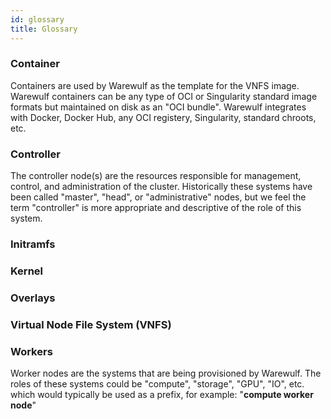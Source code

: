 ```yaml
---
id: glossary
title: Glossary
---
```


### Container

Containers are used by Warewulf as the template for the VNFS image. Warewulf containers can be any type of OCI or Singularity standard image formats but maintained on disk as an "OCI bundle". Warewulf integrates with Docker, Docker Hub, any OCI registery, Singularity, standard chroots, etc.

### Controller
The controller node(s) are the resources responsible for management, control, and administration of the cluster. Historically these systems have been called "master", "head", or "administrative" nodes, but we feel the term "controller" is more appropriate and descriptive of the role of this system.

### Initramfs

### Kernel

### Overlays

### Virtual Node File System (VNFS)

### Workers
Worker nodes are the systems that are being provisioned by Warewulf. The roles of these systems could be "compute", "storage", "GPU", "IO", etc. which would typically be used as a prefix, for example: "**compute worker node**"
